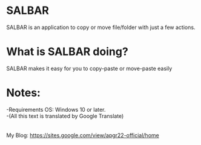 # SALBAR
SALBAR is an application to copy or move file/folder with just a few actions.

# What is SALBAR doing?
SALBAR makes it easy for you to copy-paste or move-paste easily

# Notes:
-Requirements OS: Windows 10 or later.\
-(All this text is translated by Google Translate)
\
\
\
My Blog: <https://sites.google.com/view/apgr22-official/home>
